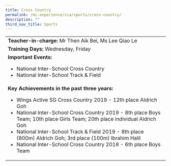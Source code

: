 ```yaml
---
title: Cross Country
permalink: /mi-experience/cca/sports/cross-country/
description: ""
third_nav_title: Sports
---
```

<table border="0" cellspacing="0" cellpadding="0">
<tbody>
<tr>
<td width="616"><strong>Teacher-in-charge:&nbsp;</strong>Mr Then Aik Bei, Ms Lee Qiao Le</td>
</tr>
<tr>
<td width="616"><strong>Training Days:&nbsp;</strong>Wednesday, Friday</td>
</tr>
<tr>
<td width="616"><strong>Important Events:</strong><br />
<ul>
<li>National Inter-School Cross Country</li>
<li>National Inter-School Track &amp; Field</li>
</ul>
</td>
</tr>
<tr>
<td width="616"><strong>Key Achievements in the past three years:</strong><br />
<ul>
<li>Wings Active SG Cross Country 2019 - 12th place Aldrich Goh</li>
<li>National Inter-School Cross Country 2019 - 8th place Boys Team; 10th place Girls Team; 20th place individual Aldrich Goh</li>
<li>National Inter-School Track &amp; Field 2019 - 8th place (800m) Aldrich Goh; 3rd place (100m) Ibrahim Halil</li>
<li>National Inter-School Cross Country 2018 - 6th place Boys Team</li>
</ul>
</td>
</tr>
</tbody>
</table>